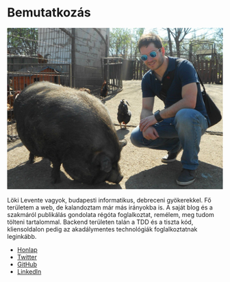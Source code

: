 <!--
slug: levente
title: Bemutatkozás
position: 1
-->
# Bemutatkozás

![A szerző, egy földet szimatoló malaccal a Noé állatotthonban](content/img/levente/gpoy.jpg)

Löki Levente vagyok, budapesti informatikus, debreceni gyökerekkel.
Fő területem a web, de kalandoztam már más irányokba is.
A saját blog és a szakmáról publikálás gondolata régóta foglalkoztat, remélem, meg tudom tölteni tartalommal.
Backend területen talán a TDD és a tiszta kód, kliensoldalon pedig az akadálymentes technológiák foglalkoztatnak leginkább.

* [Honlap](https://www.lokilevente.hu/)
* [Twitter](https://twitter.com/LeventeLoki)
* [GitHub](https://github.com/lencse/)
* [LinkedIn](https://www.linkedin.com/in/lokilevente)
